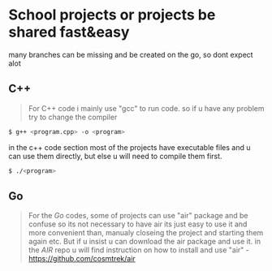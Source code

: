 #  School projects or projects be shared fast&easy
many branches can be missing and be created on the go, so dont expect alot

## C++
> For C++ code i mainly use "gcc" to run code.
> so if u have any problem try to change the compiler
```bash
$ g++ <program.cpp> -o <program>
```
in the c++ code section most of the projects have executable files and u can use them directly, but else u will need to compile them first.
```bash
$ ./<program>
```
## Go
>For the *Go* codes, some of projects can use "air" package and be confuse so its not necessary to have air its just easy to use it and more convenient than, manualy closeing the project and starting them again etc.
>But if u insist u can download the air package and use it.
>in the *AIR* repo u will find instruction on how to install and use "air" - https://github.com/cosmtrek/air 


 



